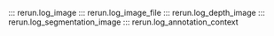 ::: rerun.log_image
::: rerun.log_image_file
::: rerun.log_depth_image
::: rerun.log_segmentation_image
::: rerun.log_annotation_context

